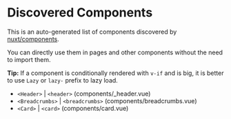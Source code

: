 # Discovered Components

This is an auto-generated list of components discovered by [nuxt/components](https://github.com/nuxt/components).

You can directly use them in pages and other components without the need to import them.

**Tip:** If a component is conditionally rendered with `v-if` and is big, it is better to use `Lazy` or `lazy-` prefix to lazy load.

- `<Header>` | `<header>` (components/_header.vue)
- `<Breadcrumbs>` | `<breadcrumbs>` (components/breadcrumbs.vue)
- `<Card>` | `<card>` (components/card.vue)
